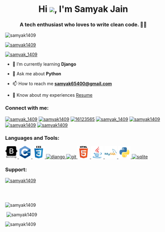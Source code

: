 <h1 align="center">Hi <img src="https://user-images.githubusercontent.com/18350557/176309783-0785949b-9127-417c-8b55-ab5a4333674e.gif" width="32">, I'm Samyak Jain</h1>
<h3 align="center">A tech enthusiast who loves to write clean code. 🧑‍💻</h3>

<p align="left"> <img src="https://komarev.com/ghpvc/?username=samyak1409&label=Profile%20views&color=0e75b6&style=flat" alt="samyak1409" /> </p>

<p align="left"> <a href="https://github.com/ryo-ma/github-profile-trophy"><img src="https://github-profile-trophy.vercel.app/?username=samyak1409" alt="samyak1409" /></a> </p>

<p align="left"> <a href="https://twitter.com/samyak_1409" target="blank"><img src="https://img.shields.io/twitter/follow/samyak_1409?logo=twitter&style=for-the-badge" alt="samyak_1409" /></a> </p>

- 🌱 I’m currently learning **Django**

- 💬 Ask me about **Python**

- 📫 How to reach me **samyak65400@gmail.com**

- 📄 Know about my experiences [Resume](https://drive.google.com/file/d/1UHCHQsTe7jQk9BSKmZElJ0fucD8wq0Od/view)

<h3 align="left">Connect with me:</h3>
<p align="left">
<a href="https://twitter.com/samyak_1409" target="blank"><img align="center" src="https://raw.githubusercontent.com/rahuldkjain/github-profile-readme-generator/master/src/images/icons/Social/twitter.svg" alt="samyak_1409" height="30" width="40" /></a>
<a href="https://linkedin.com/in/samyak1409" target="blank"><img align="center" src="https://raw.githubusercontent.com/rahuldkjain/github-profile-readme-generator/master/src/images/icons/Social/linked-in-alt.svg" alt="samyak1409" height="30" width="40" /></a>
<a href="https://stackoverflow.com/users/16123565" target="blank"><img align="center" src="https://raw.githubusercontent.com/rahuldkjain/github-profile-readme-generator/master/src/images/icons/Social/stack-overflow.svg" alt="16123565" height="30" width="40" /></a>
<a href="https://instagram.com/samyak_1409" target="blank"><img align="center" src="https://raw.githubusercontent.com/rahuldkjain/github-profile-readme-generator/master/src/images/icons/Social/instagram.svg" alt="samyak_1409" height="30" width="40" /></a>
<a href="https://www.youtube.com/@samyak1409" target="blank"><img align="center" src="https://raw.githubusercontent.com/rahuldkjain/github-profile-readme-generator/master/src/images/icons/Social/youtube.svg" alt="samyak1409" height="30" width="40" /></a>
<a href="https://www.leetcode.com/samyak1409" target="blank"><img align="center" src="https://raw.githubusercontent.com/rahuldkjain/github-profile-readme-generator/master/src/images/icons/Social/leet-code.svg" alt="samyak1409" height="30" width="40" /></a>
<a href="https://auth.geeksforgeeks.org/user/samyak1409" target="blank"><img align="center" src="https://raw.githubusercontent.com/rahuldkjain/github-profile-readme-generator/master/src/images/icons/Social/geeks-for-geeks.svg" alt="samyak1409" height="30" width="40" /></a>
</p>

<h3 align="left">Languages and Tools:</h3>
<p align="left"> <a href="https://getbootstrap.com" target="_blank" rel="noreferrer"> <img src="https://raw.githubusercontent.com/devicons/devicon/master/icons/bootstrap/bootstrap-plain-wordmark.svg" alt="bootstrap" width="40" height="40"/> </a> <a href="https://www.w3schools.com/cpp/" target="_blank" rel="noreferrer"> <img src="https://raw.githubusercontent.com/devicons/devicon/master/icons/cplusplus/cplusplus-original.svg" alt="cplusplus" width="40" height="40"/> </a> <a href="https://www.w3schools.com/css/" target="_blank" rel="noreferrer"> <img src="https://raw.githubusercontent.com/devicons/devicon/master/icons/css3/css3-original-wordmark.svg" alt="css3" width="40" height="40"/> </a> <a href="https://www.djangoproject.com/" target="_blank" rel="noreferrer"> <img src="https://cdn.worldvectorlogo.com/logos/django.svg" alt="django" width="40" height="40"/> </a> <a href="https://git-scm.com/" target="_blank" rel="noreferrer"> <img src="https://www.vectorlogo.zone/logos/git-scm/git-scm-icon.svg" alt="git" width="40" height="40"/> </a> <a href="https://www.w3.org/html/" target="_blank" rel="noreferrer"> <img src="https://raw.githubusercontent.com/devicons/devicon/master/icons/html5/html5-original-wordmark.svg" alt="html5" width="40" height="40"/> </a> <a href="https://www.java.com" target="_blank" rel="noreferrer"> <img src="https://raw.githubusercontent.com/devicons/devicon/master/icons/java/java-original.svg" alt="java" width="40" height="40"/> </a> <a href="https://www.mysql.com/" target="_blank" rel="noreferrer"> <img src="https://raw.githubusercontent.com/devicons/devicon/master/icons/mysql/mysql-original-wordmark.svg" alt="mysql" width="40" height="40"/> </a> <a href="https://www.python.org" target="_blank" rel="noreferrer"> <img src="https://raw.githubusercontent.com/devicons/devicon/master/icons/python/python-original.svg" alt="python" width="40" height="40"/> </a> <a href="https://www.sqlite.org/" target="_blank" rel="noreferrer"> <img src="https://www.vectorlogo.zone/logos/sqlite/sqlite-icon.svg" alt="sqlite" width="40" height="40"/> </a> </p>

<h3 align="left">Support:</h3>
<p><a href="https://www.buymeacoffee.com/samyak1409"> <img src="https://cdn.buymeacoffee.com/buttons/v2/default-yellow.png" height="50" width="210" alt="samyak1409" /></a></p><br><br>

<p><img src="https://github-readme-stats.vercel.app/api/top-langs?username=samyak1409&show_icons=true&locale=en&layout=compact" alt="samyak1409" /></p>

<p>&nbsp;<img src="https://github-readme-stats.vercel.app/api?username=samyak1409&show_icons=true&locale=en" alt="samyak1409" /></p>

<p><img src="https://github-readme-streak-stats.herokuapp.com/?user=samyak1409&" alt="samyak1409" /></p>

<!--
Source:
https://rahuldkjain.github.io/gh-profile-readme-generator
https://www.profileme.dev
-->
